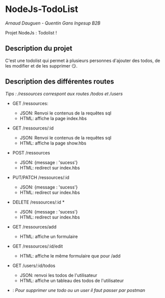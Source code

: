 # NodeJs-TodoList

_Arnaud Dauguen - Quentin Gans Ingesup B2B_

Projet NodeJs : Todolist !

## Description du projet

C'est une todolist qui permet à plusieurs personnes d'ajouter des todos, de les modifier et de les supprimer 😏.

## Description des différentes routes

*Tips : /ressources correspont aux routes /todos et /users*

- GET /ressources: 
    - JSON: Renvoi le contenus de la requêtes sql
    - HTML: affiche la page index.hbs
    
- GET /ressources/:id
  - JSON: Renvoi le contenus de la requêtes sql
  - HTML: affiche la page show.hbs
  
- POST /ressources
  - JSON: {message : 'sucess'}
  - HTML: redirect sur index.hbs
  
- PUT/PATCH /ressources/:id
  - JSON: {message : 'sucess'}
  - HTML: redirect sur index.hbs
  
- DELETE /ressources/:id *
  - JSON: {message : 'sucess'}
  - HTML: redirect sur index.hbs
  
- GET /ressources/add
  - HTML: affiche un formulaire
  
- GET /ressources/:id/edit
  - HTML: affiche le même formulaire que pour /add
  
- GET /users/:id/todos
  - JSON: renvoi les todos de l'utilisateur
  - HTML: affiche un tableau des todos de l'utilisateur
  
* : *Pour supprimer une todo ou un user il faut passer par postman*
